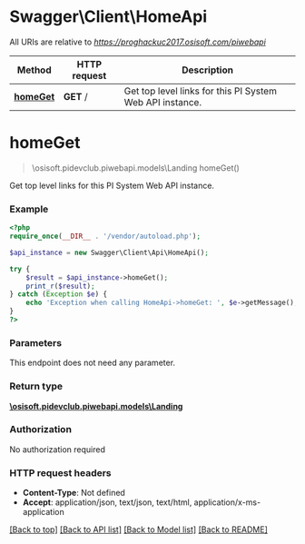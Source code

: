 # Swagger\Client\HomeApi

All URIs are relative to *https://proghackuc2017.osisoft.com/piwebapi*

Method | HTTP request | Description
------------- | ------------- | -------------
[**homeGet**](HomeApi.md#homeGet) | **GET** / | Get top level links for this PI System Web API instance.


# **homeGet**
> \osisoft.pidevclub.piwebapi.models\Landing homeGet()

Get top level links for this PI System Web API instance.

### Example
```php
<?php
require_once(__DIR__ . '/vendor/autoload.php');

$api_instance = new Swagger\Client\Api\HomeApi();

try {
    $result = $api_instance->homeGet();
    print_r($result);
} catch (Exception $e) {
    echo 'Exception when calling HomeApi->homeGet: ', $e->getMessage(), PHP_EOL;
}
?>
```

### Parameters
This endpoint does not need any parameter.

### Return type

[**\osisoft.pidevclub.piwebapi.models\Landing**](../Model/Landing.md)

### Authorization

No authorization required

### HTTP request headers

 - **Content-Type**: Not defined
 - **Accept**: application/json, text/json, text/html, application/x-ms-application

[[Back to top]](#) [[Back to API list]](../../README.md#documentation-for-api-endpoints) [[Back to Model list]](../../README.md#documentation-for-models) [[Back to README]](../../README.md)

